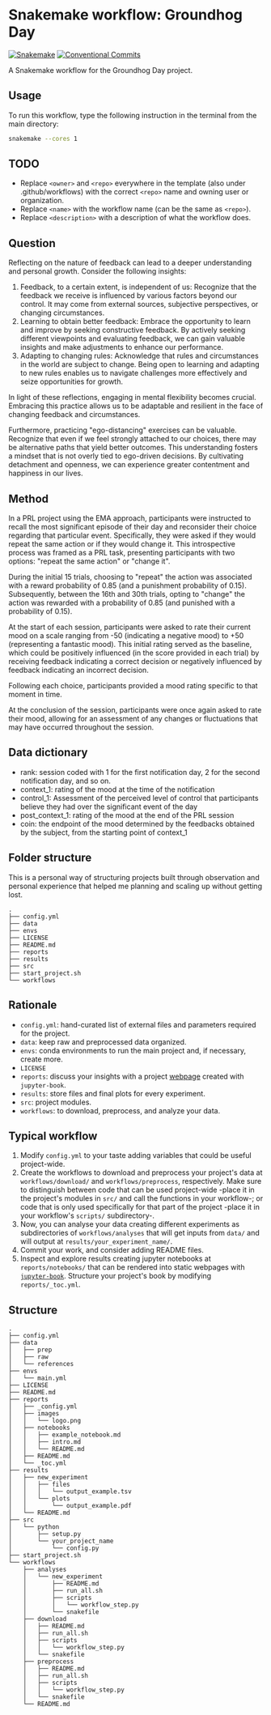 # Snakemake workflow: Groundhog Day

[![Snakemake](https://img.shields.io/badge/snakemake-≥6.3.0-brightgreen.svg)](https://snakemake.github.io)
[![Conventional Commits](https://img.shields.io/badge/Conventional%20Commits-1.0.0-%23FE5196?logo=conventionalcommits&logoColor=white)](https://conventionalcommits.org)

A Snakemake workflow for the Groundhog Day project.

## Usage

To run this workflow, type the following instruction in the terminal from the main directory:

```bash
snakemake --cores 1
```

## TODO

* Replace `<owner>` and `<repo>` everywhere in the template (also under .github/workflows) with the correct `<repo>` name and owning user or organization.
* Replace `<name>` with the workflow name (can be the same as `<repo>`).
* Replace `<description>` with a description of what the workflow does.

## Question

Reflecting on the nature of feedback can lead to a deeper understanding and personal growth. Consider the following insights:

1. Feedback, to a certain extent, is independent of us: Recognize that the feedback we receive is influenced by various factors beyond our control. It may come from external sources, subjective perspectives, or changing circumstances.
2. Learning to obtain better feedback: Embrace the opportunity to learn and improve by seeking constructive feedback. By actively seeking different viewpoints and evaluating feedback, we can gain valuable insights and make adjustments to enhance our performance.
3. Adapting to changing rules: Acknowledge that rules and circumstances in the world are subject to change. Being open to learning and adapting to new rules enables us to navigate challenges more effectively and seize opportunities for growth.

In light of these reflections, engaging in mental flexibility becomes crucial. Embracing this practice allows us to be adaptable and resilient in the face of changing feedback and circumstances.

Furthermore, practicing "ego-distancing" exercises can be valuable. Recognize that even if we feel strongly attached to our choices, there may be alternative paths that yield better outcomes. This understanding fosters a mindset that is not overly tied to ego-driven decisions. By cultivating detachment and openness, we can experience greater contentment and happiness in our lives.

## Method

In a PRL project using the EMA approach, participants were instructed to recall the most significant episode of their day and reconsider their choice regarding that particular event. Specifically, they were asked if they would repeat the same action or if they would change it. This introspective process was framed as a PRL task, presenting participants with two options: "repeat the same action" or "change it".

During the initial 15 trials, choosing to "repeat" the action was associated with a reward probability of 0.85 (and a punishment probability of 0.15). Subsequently, between the 16th and 30th trials, opting to "change" the action was rewarded with a probability of 0.85 (and punished with a probability of 0.15).

At the start of each session, participants were asked to rate their current mood on a scale ranging from -50 (indicating a negative mood) to +50 (representing a fantastic mood). This initial rating served as the baseline, which could be positively influenced (in the score provided in each trial) by receiving feedback indicating a correct decision or negatively influenced by feedback indicating an incorrect decision.

Following each choice, participants provided a mood rating specific to that moment in time.

At the conclusion of the session, participants were once again asked to rate their mood, allowing for an assessment of any changes or fluctuations that may have occurred throughout the session.

## Data dictionary

* rank: session coded with 1 for the first notification day, 2 for the second notification day, and so on.
* context_1: rating of the mood at the time of the notification
* control_1: Assessment of the perceived level of control that participants believe they had over the significant event of the day
* post_context_1: rating of the mood at the end of the PRL session
* coin: the endpoint of the mood determined by the feedbacks obtained by the subject, from the starting point of context_1

## Folder structure

This is a personal way of structuring projects built through observation and personal experience that helped me planning and scaling up without getting lost.
```shell
.
├── config.yml
├── data
├── envs
├── LICENSE
├── README.md
├── reports
├── results
├── src
├── start_project.sh
└── workflows
```

## Rationale
- `config.yml`: hand-curated list of external files and parameters required for the project.
- `data`: keep raw and preprocessed data organized.  
- `envs`: conda environments to run the main project and, if necessary, create more.
- `LICENSE`
- `reports`: discuss your insights with a project [webpage](https://miqg.github.io/project_template/intro.html) created with `jupyter-book`.
- `results`: store files and final plots for every experiment.
- `src`: project modules.
- `workflows`: to download, preprocess, and analyze your data.


## Typical workflow
1. Modify `config.yml` to your taste adding variables that could be useful project-wide.
2. Create the workflows to download and preprocess your project's data at `workflows/download/` and `workflows/preprocess`, respectively. Make sure to distinguish between code that can be used project-wide -place it in the project's modules in `src/` and call the functions in your workflow-; or code that is only used specifically for that part of the project -place it in your workflow's `scripts/` subdirectory-.
3. Now, you can analyse your data creating different experiments as subdirectories of `workflows/analyses` that will get inputs from `data/` and will output at `results/your_experiment_name/`.
4. Commit your work, and consider adding README files.
5. Inspect and explore results creating jupyter notebooks at `reports/notebooks/` that can be rendered into static webpages with [`jupyter-book`](https://jupyterbook.org/intro.html). Structure your project's book by modifying `reports/_toc.yml`.
    

## Structure
```shell
.
├── config.yml
├── data
│   ├── prep
│   ├── raw
│   └── references
├── envs
│   └── main.yml
├── LICENSE
├── README.md
├── reports
│   ├── _config.yml
│   ├── images
│   │   └── logo.png
│   ├── notebooks
│   │   ├── example_notebook.md
│   │   ├── intro.md
│   │   └── README.md
│   ├── README.md
│   └── _toc.yml
├── results
│   ├── new_experiment
│   │   ├── files
│   │   │   └── output_example.tsv
│   │   └── plots
│   │       └── output_example.pdf
│   └── README.md
├── src
│   └── python
│       ├── setup.py
│       └── your_project_name
│           └── config.py
├── start_project.sh
└── workflows
    ├── analyses
    │   └── new_experiment
    │       ├── README.md
    │       ├── run_all.sh
    │       ├── scripts
    │       │   └── workflow_step.py
    │       └── snakefile
    ├── download
    │   ├── README.md
    │   ├── run_all.sh
    │   ├── scripts
    │   │   └── workflow_step.py
    │   └── snakefile
    ├── preprocess
    │   ├── README.md
    │   ├── run_all.sh
    │   ├── scripts
    │   │   └── workflow_step.py
    │   └── snakefile
    └── README.md
```
